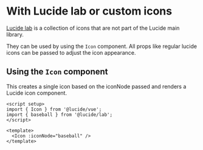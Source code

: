 # With Lucide lab or custom icons

[Lucide lab](https://github.com/lucide-icons/lucide-lab) is a collection of icons that are not part of the Lucide main library.

They can be used by using the `Icon` component.
All props like regular lucide icons can be passed to adjust the icon appearance.

## Using the `Icon` component

This creates a single icon based on the iconNode passed and renders a Lucide icon component.

```vue
<script setup>
import { Icon } from '@lucide/vue';
import { baseball } from '@lucide/lab';
</script>

<template>
  <Icon :iconNode="baseball" />
</template>
```
